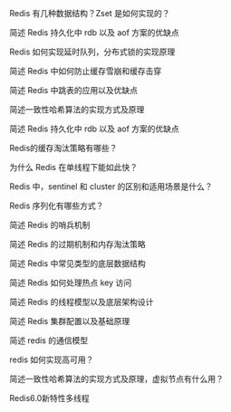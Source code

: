 Redis 有几种数据结构？Zset 是如何实现的？

简述 Redis 持久化中 rdb 以及 aof 方案的优缺点

Redis 如何实现延时队列，分布式锁的实现原理

简述 Redis 中如何防止缓存雪崩和缓存击穿

简述 Redis 中跳表的应用以及优缺点

简述一致性哈希算法的实现方式及原理

简述 Redis 持久化中 rdb 以及 aof 方案的优缺点

Redis的缓存淘汰策略有哪些？

为什么 Redis 在单线程下能如此快？

Redis 中，sentinel 和 cluster 的区别和适用场景是什么？

Redis 序列化有哪些方式？

简述 Redis 的哨兵机制

简述 Redis 的过期机制和内存淘汰策略

简述 Redis 中常见类型的底层数据结构

简述 Redis 如何处理热点 key 访问

简述 Redis 的线程模型以及底层架构设计

简述 Redis 集群配置以及基础原理

简述 redis 的通信模型

redis 如何实现高可用？

简述一致性哈希算法的实现方式及原理，虚拟节点有什么用？

Redis6.0新特性多线程